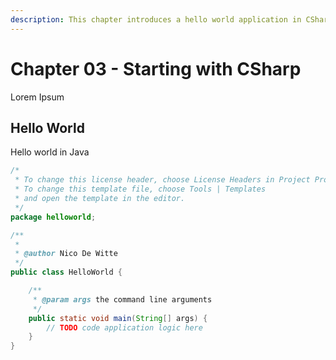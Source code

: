 ```yaml
---
description: This chapter introduces a hello world application in CSharp. As a reader you will get acquainted with the basic syntax of the CSharp programming language and you will develop your first small application.
---
```


# Chapter 03 - Starting with CSharp

Lorem Ipsum

## Hello World

Hello world in Java

```java
/*
 * To change this license header, choose License Headers in Project Properties.
 * To change this template file, choose Tools | Templates
 * and open the template in the editor.
 */
package helloworld;

/**
 *
 * @author Nico De Witte
 */
public class HelloWorld {

    /**
     * @param args the command line arguments
     */
    public static void main(String[] args) {
        // TODO code application logic here
    }
}
```
